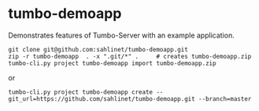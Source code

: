 # tumbo-demoapp

Demonstrates features of Tumbo-Server with an example application.

    git clone git@github.com:sahlinet/tumbo-demoapp.git
    zip -r tumbo-demoapp  . -x ".git/*" .     # creates tumbo-demoapp.zip
    tumbo-cli.py project tumbo-demoapp import tumbo-demoapp.zip

or

    tumbo-cli.py project tumbo-demoapp create --git_url=https://github.com/sahlinet/tumbo-demoapp.git --branch=master

